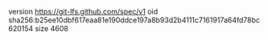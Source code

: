 version https://git-lfs.github.com/spec/v1
oid sha256:b25ee10dbf617eaa81e190ddce197a8b93d2b4111c7161917a64fd78bc620154
size 4608
